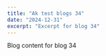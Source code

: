 ```yaml
---
title: "Ak test blogs 34"
date: "2024-12-31"
excerpt: "Excerpt for blog 34"
---
```


Blog content for blog 34